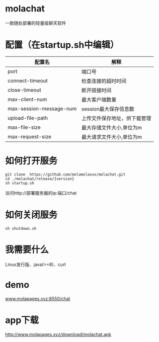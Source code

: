 # molachat
一款随处部署的轻量级聊天软件
# 配置（在startup.sh中编辑）
|  配置名   | 解释  |
|  ----  | ----  |
| port  | 端口号 |
| connect-timeout  | 检查连接的超时时间 |
| close-timeout  | 断开链接时间 |
| max-client-num  | 最大客户端数量 |
| max-session-message-num  | session最大保存信息数 |
| upload-file-path  | 上传文件保存地址，供下载管理 |
| max-file-size  | 最大存储文件大小,单位为m |
| max-request-size  | 最大请求文件大小,单位为m |
# 如何打开服务
```
git clone  https://github.com/molamolaxxx/molachat.git
cd ./molachat/release/{version}
sh startup.sh
```
访问http://部署服务器的ip:端口/chat
# 如何关闭服务
```
sh shutdown.sh
```
# 我需要什么
Linux发行版、java(>=8)、curl
# demo
www.molapages.xyz:8550/chat
# app下载
http://www.molapages.xyz/download/molachat.apk
